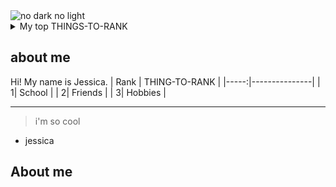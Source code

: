 <picture>
 <source media="(prefers-color-scheme: dark)" srcset="2https://www.bing.com/images/search?view=detailV2&ccid=qVP9Qvbz&id=F69D3B9D32516138E65557197483EF6334A1E488&thid=OIP.qVP9QvbzUCg7k-6zDEBLwgHaEK&mediaurl=https%3a%2f%2fi.ytimg.com%2fvi%2f_SkjOyjCnts%2fmaxresdefault.jpg&exph=720&expw=1280&q=dark+mode&simid=608024690880901987&FORM=IRPRST&ck=CE331E5FC111E99858F463DDDA7CD85E&selectedIndex=20">
 <source media="(prefers-color-scheme: light)" srcset="https://www.bing.com/images/search?view=detailV2&ccid=pt%2FQBKLk&id=210185EBEE3CAC714C74D28E046A92FD316DD3F3&thid=OIP.pt_QBKLkOuXUIZrahLfYqAHaHa&mediaurl=https%3A%2F%2Fth.bing.com%2Fth%2Fid%2FR.a6dfd004a2e43ae5d4219ada84b7d8a8%3Frik%3D89NtMf2SagSO0g%26riu%3Dhttp%253a%252f%252fcliparts.co%252fcliparts%252fpi7%252fdxL%252fpi7dxLy4T.png%26ehk%3D%252fFZLPJXvz%252b%252b4KlrAhm7p8ts4QJU0wAYDlKQQ8UDs61A%253d%26risl%3D%26pid%3DImgRaw%26r%3D0&exph=800&expw=800&q=light+mode&simid=608032958716453911&form=IRPRST&ck=10ACCE1B19AE375306B15019A3328E0E&selectedindex=1&ajaxhist=0&ajaxserp=0&vt=2&sim=11&iss=VSI">
 <img alt="no dark no light" src="https://www.bing.com/images/search?view=detailV2&ccid=gu%2F1CPz0&id=7CFE8330C29DA4E90C8316B0078298666F3170C8&thid=OIP.gu_1CPz09bvcy4Y3w8-g9gAAAA&mediaurl=https%3A%2F%2Fstatic.thenounproject.com%2Fpng%2F673911-200.png&exph=200&expw=200&q=image+for+no+dark+or+light+mode&simid=608012853951276784&form=IRPRST&ck=88877D084A00489CF3D3EE6DABD75C12&selectedindex=4&ajaxhist=0&ajaxserp=0&vt=2&sim=11&iss=VSI">
</picture>
<details>
<summary>My top THINGS-TO-RANK</summary>
| Rank | THING-TO-RANK |
|-----:|---------------|
|     1|  School       |
|     2|  Friends      |
|     3|  Hobbies      |

</details>


## about me

<!-- TO DO: add more details about me later -->

Hi! My name is Jessica. 
| Rank | THING-TO-RANK |
|-----:|---------------|
|     1|  School       |
|     2|  Friends      |
|     3|  Hobbies      |

---
> i'm so cool
- jessica

## About me

<!-- TO DO: add more details about me later -->



<!--
**jsscsca/jsscsca** is a ✨ _special_ ✨ repository because its `README.md` (this file) appears on your GitHub profile.

Here are some ideas to get you started:

- 🔭 I’m currently working on ...
- 🌱 I’m currently learning ...
- 👯 I’m looking to collaborate on ...
- 🤔 I’m looking for help with ...
- 💬 Ask me about ...
- 📫 How to reach me: ...
- 😄 Pronouns: ...
- ⚡ Fun fact: ...
-->
